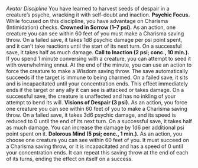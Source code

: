 *Avatar Discipline*
You have learned to harvest seeds of despair in a creature’s psyche, wracking it with self-doubt and inaction.
**Psychic Focus.** While focused on this discipline, you have advantage on Charisma (Intimidation) checks.
**Crowned in Sorrow (1–7 psi).** As an action, one creature you can see within 60 feet of you must make a Charisma saving throw. On a failed save, it takes 1d8 psychic damage per psi point spent, and it can’t take reactions until the start of its next turn. On a successful save, it takes half as much damage.
**Call to Inaction (2 psi; conc., 10 min.).** If you spend 1 minute conversing with a creature, you can attempt to seed it with overwhelming ennui. At the end of the minute, you can use an action to force the creature to make a Wisdom saving throw. The save automatically succeeds if the target is immune to being charmed. On a failed save, it sits and is incapacitated until your concentration ends. This effect immediately ends if the target or any ally it can see is attacked or takes damage. On a successful save, the creature is unaffected and has no inkling of your attempt to bend its will.
**Visions of Despair (3 psi).** As an action, you force one creature you can see within 60 feet of you to make a Charisma saving throw. On a failed save, it takes 3d6 psychic damage, and its speed is reduced to 0 until the end of its next turn. On a successful save, it takes half as much damage. You can increase the damage by 1d6 per additional psi point spent on it.
**Dolorous Mind (5 psi; conc., 1 min.).** As an action, you choose one creature you can see within 60 feet of you. It must succeed on a Charisma saving throw, or it is incapacitated and has a speed of 0 until your concentration ends. It can repeat this saving throw at the end of each of its turns, ending the effect on itself on a success.